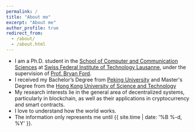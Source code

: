 ```yaml
---
permalink: /
title: "About me"
excerpt: "About me"
author_profile: true
redirect_from: 
  - /about/
  - /about.html
---
```


* I am a Ph.D. student in the [School of Computer and Communication Sciences](https://www.epfl.ch/schools/ic/) at [Swiss Federal Institute of Technology Lausanne](https://www.epfl.ch/en/), under the supervision of [Prof. Bryan Ford](https://bford.info). 
* I received my Bachelor’s Degree from [Peking University](https://www.pku.edu.cn) and Master's Degree from the [Hong Kong University of Science and Technology](https://www.ust.hk/home)
* My research interests lie in the general area of decentralized systems, particularly in blockchain, as well as their applications in cryptocurrency and smart contracts.
* I love to understand how the world works.
* The information only represents me until {{ site.time | date: '%B %-d, %Y' }}.
